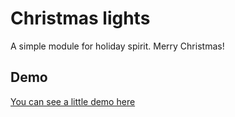 # Christmas lights

A simple module for holiday spirit. Merry Christmas!

## Demo

[You can see a little demo here](http://spacefugu.ru/xmas-lights)